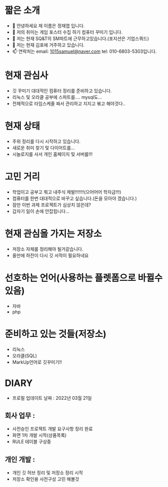 # 짧은 소개
- 👋 안녕하세요 제 이름은 정재엽 입니다.
- 👀 저의 취미는 게임 포스터 수집 하기 컴퓨터 꾸미기 입니다.
- 🌱 저는 현재 SQ&T의 SM파트에 근무하고있습니다.(포지션은 기업스쿼드)
- 💞️ 저는 현재 김포에 거주하고 있습니다.
- 📫 연락처는 email: 1015samuel@naver.com tel: 010-6803-5303입니다.

# 현재 관심사
* 깃 꾸미기 대대적인 컴퓨터 정리를 준비하고 있습니다.
* 리눅스 및 오라클 공부에 스파트를.... mysql도...
* 전체적으로 타임스케줄 짜서 관리하고 지지고 볶고 해야것다..

# 현재 상태
* 주위 정리를 다시 시작하고 있습니다.
* 새로운 취미 찾기 및 다이어트를...
* 시놀로지를 사서 개인 홈페이지 및 서버를!!!

# 고민 거리
* 학업이고 공부고 뭐고 내주식 제발!!!!!!!(으어어어 학자금!!!)
* 컴퓨터를 한번 대대적으로 바꾸고 싶습니다.(돈을 모아야 겠습니다.)
* 잠만 이번 과제 프로젝트가 심상치 않은데?
* 갑자기 일이 손에 안잡힙니다...
  
# 현재 관심을 가지는 저장소
* 저장소 자체를 정리해야 될거같습니다.
* 올만에 하잔이 다시 깃 서적이 필요하네요
  
# 선호하는 언어(사용하는 플렛폼으로 바뀔수 있음)
* 자바
* php

# 준비하고 있는 것들(저장소)
* 리눅스
* 오라클(SQL)
* MarkUp언어로 깃꾸미기!!

# DIARY
- 프로필 업데이트 날짜 : 2022년 03월 21일

## 회사 업무 :
* 사전승인 프로젝트 개발 요구사항 정리 완료
* 화면 1차 개발 시작(상품목록)
* RULE 테이블 구상중

## 개인 개발 :
* 개인 깃 허브 정리 및 저장소 정리 시작
* 저장소 확인용 사전구성 고민 해볼것

